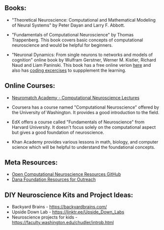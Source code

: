 ## Books:

- "Theoretical Neuroscience: Computational and Mathematical Modeling of Neural Systems" by Peter Dayan and Larry F. Abbott.

- "Fundamentals of Computational Neuroscience" by Thomas Trappenberg. This book covers basic concepts of computational neuroscience and would be helpful for beginners.

- "Neuronal Dynamics: From single neurons to networks and models of cognition" online book by Wulfram Gerstner, Werner M. Kistler, Richard Naud and Liam Paninski. This book has a free online verion [here](https://neuronaldynamics.epfl.ch/online/index.html) and also has [coding excercises](https://neuronaldynamics-exercises.readthedocs.io/en/latest/) to suppplement the learning.


## Online Courses:

- [Neuromatch Academy - Computational Neuroscience Lectures](https://compneuro.neuromatch.io/tutorials/intro.html)

- Coursera has a course named "Computational Neuroscience" offered by the University of Washington. It provides a good introduction to the field.

- EdX offers a course called "Fundamentals of Neuroscience" from Harvard University. It doesn't focus solely on the computational aspect but gives a good foundation of neuroscience.

- Khan Academy provides various lessons in math, biology, and computer science which will be helpful to understand the foundational concepts.

## Meta Resources:

- [Open Computational Neuroscience Resources GitHub](https://github.com/asoplata/open-computational-neuroscience-resources)
- [Dana Foundation Resources for Outreach](https://dana.org/resources/)

## DIY Neuroscience Kits and Project Ideas:

- Backyard Brains - https://backyardbrains.com/
- Upside Down Lab - https://linktr.ee/Upside_Down_Labs
- Neuroscience projects for kids - https://faculty.washington.edu/chudler/introb.html 
